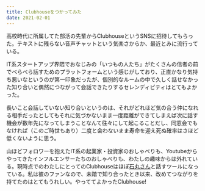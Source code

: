 ```yaml
---
title: Clubhouseをつかってみた
date: 2021-02-01
---
```


高校時代に所属してた部活の先輩からClubhouseというSNSに招待してもらった。テキストに残らない音声チャットという気楽さからか、最近とみに流行っている。

IT系スタートアップ界隈でおなじみの「いつもの人たち」がたくさんの信者の前でべらべら話すためのプラットフォームという感じがしており、正直かなり気持ち悪いなというのが第一印象だったが、個別的なルームの中で久しく話せなかった知り合いと偶然につながって会話できたりするセレンディピティはとてもよかった。

長いこと会話していない知り合いというのは、それがどれほど気の合う仲になれる相手だったとしてもそれに気づかないまま一度距離ができてしまえば次に話す機会が数年先になってしまうことなんて往々にして起こることだし、同窓会でもなければ（このご時世もあり）二度と会わないまま寿命を迎え死ぬ確率はさほど低くないように思う。

山ほどフォロワーを抱えたIT系の起業家・投資家のおしゃべりも、Youtubeからやってきたインフルエンサーたちのおしゃべりも、わたしの趣味からは外れている。現時点でのわたしにとってのClubhouseはほぼ[石丸さん](https://shoya.io)と話すツールになっている。私は彼のファンなので、未踏で知り合ったとき以来、改めてつながりを持てたのはとてもうれしい。やっててよかったClubhouse!
